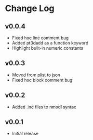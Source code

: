 # Change Log

## v0.0.4
- Fixed hoc line comment bug
- Added pt3dadd as a function keyword
- Highlight built-in numeric constants

## v0.0.3
- Moved from plist to json
- Fixed hoc block comment bug

## v0.0.2
- Added .inc files to nmodl syntax

## v0.0.1
- Initial release
